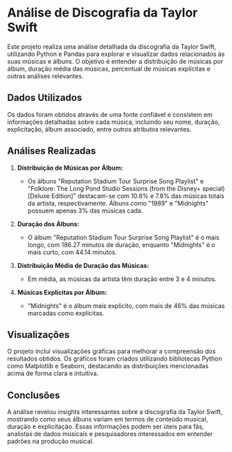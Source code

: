 # Análise de Discografia da Taylor Swift

Este projeto realiza uma análise detalhada da discografia da Taylor Swift, utilizando Python e Pandas para explorar e visualizar dados relacionados às suas músicas e álbuns. O objetivo é entender a distribuição de músicas por álbum, duração média das músicas, percentual de músicas explícitas e outras análises relevantes.

## Dados Utilizados

Os dados foram obtidos através de uma fonte confiável e consistem em informações detalhadas sobre cada música, incluindo seu nome, duração, explicitação, álbum associado, entre outros atributos relevantes.

## Análises Realizadas

1. **Distribuição de Músicas por Álbum:**
   - Os álbuns "Reputation Stadium Tour Surprise Song Playlist" e "Folklore: The Long Pond Studio Sessions (from the Disney+ special) [Deluxe Edition]" destacam-se com 10.6% e 7.8% das músicas totais da artista, respectivamente. Álbuns como "1989" e "Midnights" possuem apenas 3% das músicas cada.

2. **Duração dos Álbuns:**
   - O álbum "Reputation Stadium Tour Surprise Song Playlist" é o mais longo, com 186.27 minutos de duração, enquanto "Midnights" é o mais curto, com 44.14 minutos.

3. **Distribuição Média de Duração das Músicas:**
   - Em média, as músicas da artista têm duração entre 3 e 4 minutos.

4. **Músicas Explícitas por Álbum:**
   - "Midnights" é o álbum mais explícito, com mais de 46% das músicas marcadas como explícitas.

## Visualizações

O projeto inclui visualizações gráficas para melhorar a compreensão dos resultados obtidos. Os gráficos foram criados utilizando bibliotecas Python como Matplotlib e Seaborn, destacando as distribuições mencionadas acima de forma clara e intuitiva.

## Conclusões

A análise revelou insights interessantes sobre a discografia da Taylor Swift, mostrando como seus álbuns variam em termos de conteúdo musical, duração e explicitação. Essas informações podem ser úteis para fãs, analistas de dados musicais e pesquisadores interessados em entender padrões na produção musical.
